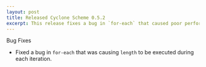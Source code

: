 ```yaml
---
layout: post
title: Released Cyclone Scheme 0.5.2
excerpt: This release fixes a bug in `for-each` that caused poor performance when iterating over large lists.
---
```


Bug Fixes

- Fixed a bug in `for-each` that was causing `length` to be executed during each iteration.
